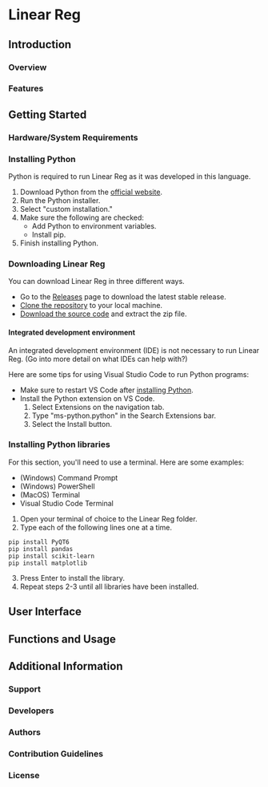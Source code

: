 # Linear Reg

## Introduction

### Overview

### Features

## Getting Started

### Hardware/System Requirements

### Installing Python

Python is required to run Linear Reg as it was developed in this language.

1. Download Python from the [official website](https://www.python.org/downloads/ "Official Python website").
2. Run the Python installer.
3. Select "custom installation."
4. Make sure the following are checked:
    - Add Python to environment variables.
    - Install pip.
5. Finish installing Python.

### Downloading Linear Reg

You can download Linear Reg in three different ways.

- Go to the [Releases](https://github.com/pfarinac/COIL_project/releases) page to download the latest stable release.
- [Clone the repository](https://docs.github.com/en/repositories/creating-and-managing-repositories/cloning-a-repository) to your local machine.
- [Download the source code](https://docs.github.com/en/repositories/working-with-files/using-files/downloading-source-code-archives) and extract the zip file. 

#### Integrated development environment

An integrated development environment (IDE) is not necessary to run Linear Reg. (Go into more detail on what IDEs can help with?)

Here are some tips for using Visual Studio Code to run Python programs:
- Make sure to restart VS Code after [installing Python](#installing-python).
- Install the Python extension on VS Code.
    1. Select Extensions on the navigation tab.
    2. Type "ms-python.python" in the Search Extensions bar.
    3. Select the Install button.

### Installing Python libraries

For this section, you'll need to use a terminal. Here are some examples:
- (Windows) Command Prompt
- (Windows) PowerShell
- (MacOS) Terminal
- Visual Studio Code Terminal

1. Open your terminal of choice to the Linear Reg folder.
2. Type each of the following lines one at a time.

```
pip install PyQT6
pip install pandas
pip install scikit-learn
pip install matplotlib
```
3. Press Enter to install the library.
4. Repeat steps 2-3 until all libraries have been installed.

## User Interface

## Functions and Usage

## Additional Information

### Support

### Developers

### Authors

### Contribution Guidelines

### License